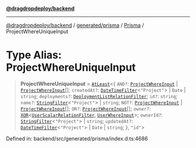 [**@dragdropdeploy/backend**](../../../../../README.md)

***

[@dragdropdeploy/backend](../../../../../README.md) / [generated/prisma](../../../README.md) / [Prisma](../README.md) / ProjectWhereUniqueInput

# Type Alias: ProjectWhereUniqueInput

> **ProjectWhereUniqueInput** = [`AtLeast`](AtLeast.md)\<\{ `AND?`: [`ProjectWhereInput`](ProjectWhereInput.md) \| [`ProjectWhereInput`](ProjectWhereInput.md)[]; `createdAt?`: [`DateTimeFilter`](DateTimeFilter.md)\<`"Project"`\> \| `Date` \| `string`; `deployments?`: [`DeploymentListRelationFilter`](DeploymentListRelationFilter.md); `id?`: `string`; `name?`: [`StringFilter`](StringFilter.md)\<`"Project"`\> \| `string`; `NOT?`: [`ProjectWhereInput`](ProjectWhereInput.md) \| [`ProjectWhereInput`](ProjectWhereInput.md)[]; `OR?`: [`ProjectWhereInput`](ProjectWhereInput.md)[]; `owner?`: [`XOR`](XOR.md)\<[`UserScalarRelationFilter`](UserScalarRelationFilter.md), [`UserWhereInput`](UserWhereInput.md)\>; `ownerId?`: [`StringFilter`](StringFilter.md)\<`"Project"`\> \| `string`; `updatedAt?`: [`DateTimeFilter`](DateTimeFilter.md)\<`"Project"`\> \| `Date` \| `string`; \}, `"id"`\>

Defined in: backend/src/generated/prisma/index.d.ts:4686
